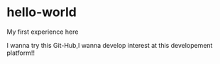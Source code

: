 # hello-world
My first experience here 

I wanna try this Git-Hub,I wanna develop interest at this developement platform!!
